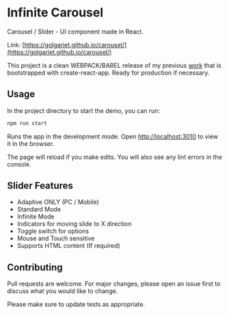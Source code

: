 # Infinite Carousel

Carousel / Slider - UI component made in React.

Link: [https://golgariet.github.io/carousel/](https://golgariet.github.io/carousel/)

This project is a clean WEBPACK/BABEL release of my previous [work](https://github.com/Golgariet/infinite-slider-demo/tree/master) that is bootstrapped with create-react-app. Ready for production if necessary.

## Usage

In the project directory to start the demo, you can run:

```bash
npm run start
```

Runs the app in the development mode.
Open [http://localhost:3010](http://localhost:3010) to view it in the browser.

The page will reload if you make edits.
You will also see any lint errors in the console.

## Slider Features

- Adaptive ONLY (PC / Mobile)
- Standard Mode
- Infinite Mode
- Indicators for moving slide to X direction
- Toggle switch for options
- Mouse and Touch sensitive
- Supports HTML content (If required)

## Contributing

Pull requests are welcome. For major changes, please open an issue first to discuss what you would like to change.

Please make sure to update tests as appropriate.
